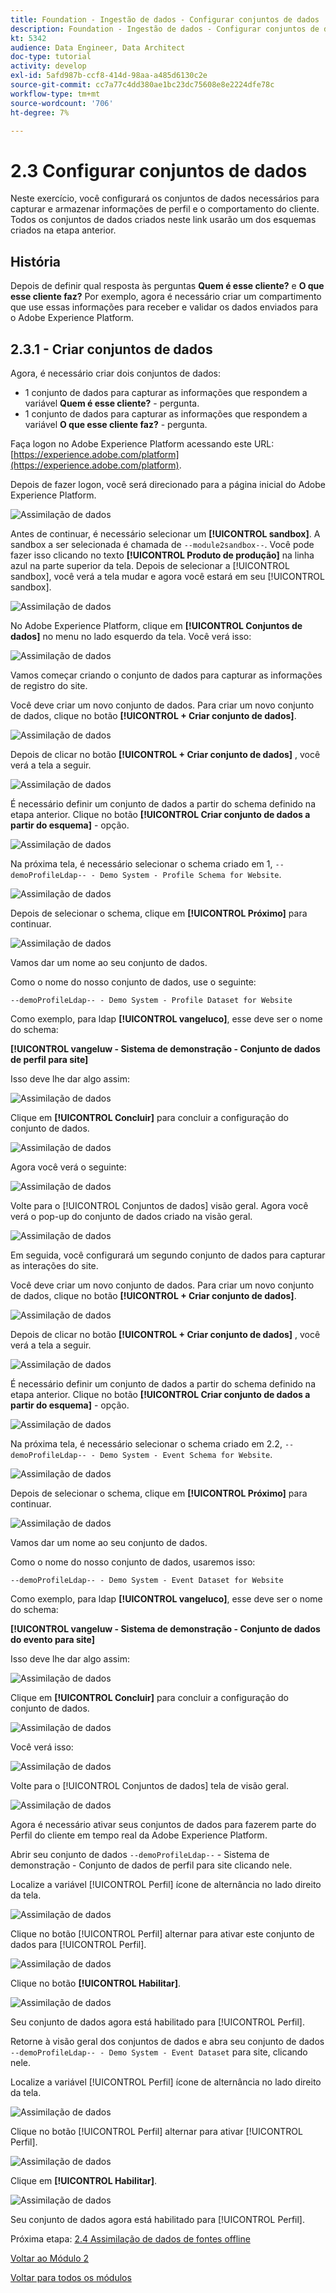 ```yaml
---
title: Foundation - Ingestão de dados - Configurar conjuntos de dados
description: Foundation - Ingestão de dados - Configurar conjuntos de dados
kt: 5342
audience: Data Engineer, Data Architect
doc-type: tutorial
activity: develop
exl-id: 5afd987b-ccf8-414d-98aa-a485d6130c2e
source-git-commit: cc7a77c4dd380ae1bc23dc75608e8e2224dfe78c
workflow-type: tm+mt
source-wordcount: '706'
ht-degree: 7%

---
```


# 2.3 Configurar conjuntos de dados

Neste exercício, você configurará os conjuntos de dados necessários para capturar e armazenar informações de perfil e o comportamento do cliente. Todos os conjuntos de dados criados neste link usarão um dos esquemas criados na etapa anterior.

## História

Depois de definir qual resposta às perguntas **Quem é esse cliente?** e **O que esse cliente faz?** Por exemplo, agora é necessário criar um compartimento que use essas informações para receber e validar os dados enviados para o Adobe Experience Platform.

## 2.3.1 - Criar conjuntos de dados

Agora, é necessário criar dois conjuntos de dados:

- 1 conjunto de dados para capturar as informações que respondem a variável **Quem é esse cliente?** - pergunta.
- 1 conjunto de dados para capturar as informações que respondem a variável **O que esse cliente faz?** - pergunta.

Faça logon no Adobe Experience Platform acessando este URL: [https://experience.adobe.com/platform](https://experience.adobe.com/platform).

Depois de fazer logon, você será direcionado para a página inicial do Adobe Experience Platform.

![Assimilação de dados](./images/home.png)

Antes de continuar, é necessário selecionar um **[!UICONTROL sandbox]**. A sandbox a ser selecionada é chamada de ``--module2sandbox--``. Você pode fazer isso clicando no texto **[!UICONTROL Produto de produção]** na linha azul na parte superior da tela. Depois de selecionar a [!UICONTROL sandbox], você verá a tela mudar e agora você estará em seu [!UICONTROL sandbox].

![Assimilação de dados](./images/sb1.png)

No Adobe Experience Platform, clique em **[!UICONTROL Conjuntos de dados]** no menu no lado esquerdo da tela.  Você verá isso:

![Assimilação de dados](./images/menudatasets.png)

Vamos começar criando o conjunto de dados para capturar as informações de registro do site.

Você deve criar um novo conjunto de dados. Para criar um novo conjunto de dados, clique no botão **[!UICONTROL + Criar conjunto de dados]**.

![Assimilação de dados](./images/createdataset.png)

Depois de clicar no botão **[!UICONTROL + Criar conjunto de dados]** , você verá a tela a seguir.

![Assimilação de dados](./images/datasetsetup.png)

É necessário definir um conjunto de dados a partir do schema definido na etapa anterior. Clique no botão **[!UICONTROL Criar conjunto de dados a partir do esquema]** - opção.

![Assimilação de dados](./images/datasetfromschema.png)

Na próxima tela, é necessário selecionar o schema criado em 1, `--demoProfileLdap-- - Demo System - Profile Schema for Website`.

![Assimilação de dados](./images/schemaselection.png)

Depois de selecionar o schema, clique em **[!UICONTROL Próximo]** para continuar.

![Assimilação de dados](./images/next.png)

Vamos dar um nome ao seu conjunto de dados.

Como o nome do nosso conjunto de dados, use o seguinte:

`--demoProfileLdap-- - Demo System - Profile Dataset for Website`

Como exemplo, para ldap **[!UICONTROL vangeluco]**, esse deve ser o nome do schema:

**[!UICONTROL vangeluw - Sistema de demonstração - Conjunto de dados de perfil para site]**

Isso deve lhe dar algo assim:

![Assimilação de dados](./images/datasetname.png)

Clique em **[!UICONTROL Concluir]** para concluir a configuração do conjunto de dados.

![Assimilação de dados](./images/finish.png)

Agora você verá o seguinte:

![Assimilação de dados](./images/dsoverview1.png)

Volte para o [!UICONTROL Conjuntos de dados] visão geral. Agora você verá o pop-up do conjunto de dados criado na visão geral.

![Assimilação de dados](./images/dsoverview2.png)

Em seguida, você configurará um segundo conjunto de dados para capturar as interações do site.

Você deve criar um novo conjunto de dados. Para criar um novo conjunto de dados, clique no botão **[!UICONTROL + Criar conjunto de dados]**.

![Assimilação de dados](./images/createdataset.png)

Depois de clicar no botão **[!UICONTROL + Criar conjunto de dados]** , você verá a tela a seguir.

![Assimilação de dados](./images/datasetsetup.png)

É necessário definir um conjunto de dados a partir do schema definido na etapa anterior. Clique no botão **[!UICONTROL Criar conjunto de dados a partir do esquema]** - opção.

![Assimilação de dados](./images/datasetfromschema.png)

Na próxima tela, é necessário selecionar o schema criado em 2.2, `--demoProfileLdap-- - Demo System - Event Schema for Website`.

![Assimilação de dados](./images/schemaselectionee.png)

Depois de selecionar o schema, clique em **[!UICONTROL Próximo]** para continuar.

![Assimilação de dados](./images/next.png)

Vamos dar um nome ao seu conjunto de dados.

Como o nome do nosso conjunto de dados, usaremos isso:

`--demoProfileLdap-- - Demo System - Event Dataset for Website`

Como exemplo, para ldap **[!UICONTROL vangeluco]**, esse deve ser o nome do schema:

**[!UICONTROL vangeluw - Sistema de demonstração - Conjunto de dados do evento para site]**

Isso deve lhe dar algo assim:

![Assimilação de dados](./images/datasetnameee.png)

Clique em **[!UICONTROL Concluir]** para concluir a configuração do conjunto de dados.

![Assimilação de dados](./images/finish.png)

Você verá isso:

![Assimilação de dados](./images/finish1.png)

Volte para o [!UICONTROL Conjuntos de dados] tela de visão geral.

![Assimilação de dados](./images/datasetsoverview.png)

Agora é necessário ativar seus conjuntos de dados para fazerem parte do Perfil do cliente em tempo real da Adobe Experience Platform.

Abrir seu conjunto de dados `--demoProfileLdap--` - Sistema de demonstração - Conjunto de dados de perfil para site clicando nele.

Localize a variável [!UICONTROL Perfil] ícone de alternância no lado direito da tela.

![Assimilação de dados](./images/ds1.png)

Clique no botão [!UICONTROL Perfil] alternar para ativar este conjunto de dados para [!UICONTROL Perfil].

![Assimilação de dados](./images/ds2.png)

Clique no botão **[!UICONTROL Habilitar]**.

![Assimilação de dados](./images/ds3.png)

Seu conjunto de dados agora está habilitado para [!UICONTROL Perfil].

Retorne à visão geral dos conjuntos de dados e abra seu conjunto de dados `--demoProfileLdap-- - Demo System - Event Dataset` para site, clicando nele.

Localize a variável [!UICONTROL Perfil] ícone de alternância no lado direito da tela.

![Assimilação de dados](./images/ds4.png)

Clique no botão [!UICONTROL Perfil] alternar para ativar [!UICONTROL Perfil].

![Assimilação de dados](./images/ds2.png)

Clique em **[!UICONTROL Habilitar]**.

![Assimilação de dados](./images/ds5.png)

Seu conjunto de dados agora está habilitado para [!UICONTROL Perfil].

Próxima etapa: [2.4 Assimilação de dados de fontes offline](./ex4.md)

[Voltar ao Módulo 2](./data-ingestion.md)

[Voltar para todos os módulos](../../overview.md)
